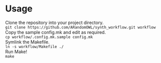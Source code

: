 # Usage
Clone the repository into your project directory.  
`git clone https://github.com/ARandomOWL/synth_workflow.git workflow`  
Copy the sample config.mk and edit as required.  
`cp workflow/.config.mk.sample config.mk`  
Symlink the Makefile.  
`ln -s workflow/Makefile ./`  
Run Make!  
`make`
